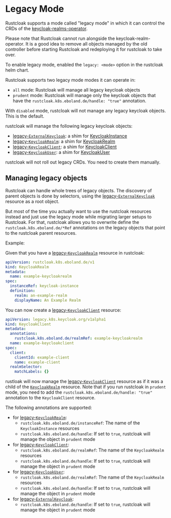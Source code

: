 # Legacy Mode

Rustcloak supports a mode called "legacy mode" in which it can control
the CRDs of the [keycloak-realms-operator][1].

Please note that Rustcloak cannot run alongside the
keycloak-realm-operator. It is a good idea to remove all objects
managed by the old controller before starting Rustcloak and redeploying
it for rustcloak to take over.

To enable legacy mode, enabled the `legacy: <mode>` option in the rustcloak
helm chart.

Rustcloak supports two legacy mode modes it can operate in:

- `all` mode: Rustcloak will manage all legacy keycloak objects
- `prudent` mode: Rustcloak will manage only the keycloak objects that have the
  `rustcloak.k8s.eboland.de/handle: "true"` annotation.

With `disabled` mode, rustcloak will not manage any legacy keycloak objects. This is the default.

rustcloak will manage the following legacy keycloak objects:

- [legacy-`ExternalKeycloak`][2]: a shim for [KeycloakInstance](../crds/keycloakinstance.md)
- [legacy-`KeycloakRealm`][5]: a shim for [KeycloakRealm](../crds/keycloakrealm.md)
- [legacy-`KeycloakClient`][3]: a shim for [KeycloakClient](../crds/keycloakclient.md)
- [legacy-`KeycloakUser`][4]: a shim for [KeycloakUser](../crds/keycloakuser.md)

<div class=warning>
rustcloak will not roll out legacy CRDs. You need to create them manually.
</div>

## Managing legacy objects

Rustcloak can handle whole trees of legacy objects. The discovery of parent objects is
done by selectors, using the [legacy-`ExternalKeycloak`][2] resource as a root object.

But most of the time you actually want to use the rustcloak resources instead and just
use the legacy mode while migrating larger setups to Rustcloak. For that, rustcloak
allows you to overwrite define the `rustcloak.k8s.eboland.de/*Ref` annotations on the legacy objects
that point to the rustcloak parent resources.

Example:

Given that you have a [legacy-`KeycloakRealm`][5] resource in rustcloak:

```yaml
apiVersion: rustcloak.k8s.eboland.de/v1
kind: KeycloakRealm
metadata:
  name: example-keycloakrealm
spec:
  instanceRef: keycloak-instance
  definition:
    realm: an-example-realm
    displayName: An Example Realm
```

You can now create a [legacy-`KeycloakClient`][3] resource:

```yaml
apiVersion: legacy.k8s.keycloak.org/v1alpha1
kind: KeycloakClient
metadata:
  annotations:
    rustcloak.k8s.eboland.de/realmRef: example-keycloakrealm
  name: example-keycloakclient
spec:
  client:
    clientId: example-client
    name: example-client
  realmSelector:
    matchLabels: {}
```

rustloak will now manage the [legacy-`KeycloakClient`][3] resource as if it was a child of
the [`KeycloakRealm`](../crds/keycloakrealm.md) resource. Note that if you run rustcloak in `prudent` mode,
you need to add the `rustcloak.k8s.eboland.de/handle: "true"` annotation to
the `KeycloakClient` resource.

The following annotations are supported:

- for [legacy-`KeycloakRealm`][5]:
  - `rustcloak.k8s.eboland.de/instanceRef`: The name of the `KeycloakInstance` resources
  - `rustcloak.k8s.eboland.de/handle`: If set to `true`, rustcloak will manage the object in `prudent` mode
- for [legacy-`KeycloakClient`][3]:
  - `rustcloak.k8s.eboland.de/realmRef`: The name of the `KeycloakRealm` resources
  - `rustcloak.k8s.eboland.de/handle`: If set to `true`, rustcloak will manage the object in `prudent` mode
- for [legacy-`KeycloakUser`][4]:
  - `rustcloak.k8s.eboland.de/realmRef`: The name of the `KeycloakRealm` resources
  - `rustcloak.k8s.eboland.de/handle`: If set to `true`, rustcloak will manage the object in `prudent` mode
- for [legacy-`ExternalKeycloak`][2]:
  - `rustcloak.k8s.eboland.de/handle`: If set to `true`, rustcloak will manage the object in `prudent` mode

[1]: https://github.com/keycloak/keycloak-realm-operator
[2]: https://github.com/keycloak/keycloak-realm-operator/blob/main/deploy/examples/external-keycloak.yaml
[3]: https://github.com/keycloak/keycloak-realm-operator/blob/main/deploy/examples/example-client.yaml
[4]: https://github.com/keycloak/keycloak-realm-operator/blob/main/deploy/examples/example-user.yaml
[5]: https://github.com/keycloak/keycloak-realm-operator/blob/main/deploy/examples/realm-legacy/example-realm.yaml
